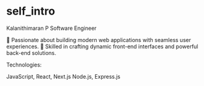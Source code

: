 # self_intro
Kalanithimaran P
Software Engineer

🚀 Passionate about building modern web applications with seamless user experiences.
🌟 Skilled in crafting dynamic front-end interfaces and powerful back-end solutions.

Technologies:

JavaScript, React, Next.js
Node.js, Express.js
